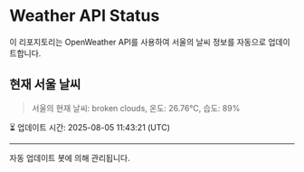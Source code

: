 
# Weather API Status

이 리포지토리는 OpenWeather API를 사용하여 서울의 날씨 정보를 자동으로 업데이트합니다.

## 현재 서울 날씨
> 서울의 현재 날씨: broken clouds, 온도: 26.76°C, 습도: 89%

⏳ 업데이트 시간: 2025-08-05 11:43:21 (UTC)

---
자동 업데이트 봇에 의해 관리됩니다.
